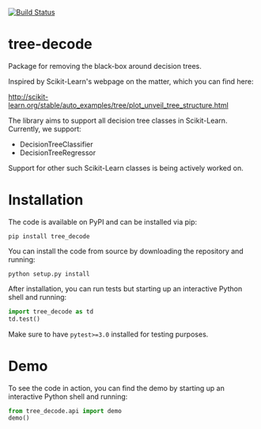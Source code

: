 [![Build Status](https://travis-ci.org/gfyoung/tree-decode.svg?branch=master)](https://travis-ci.org/gfyoung/tree-decode)

# tree-decode

Package for removing the black-box around decision trees.

Inspired by Scikit-Learn's webpage on the matter, which you can find here:

http://scikit-learn.org/stable/auto_examples/tree/plot_unveil_tree_structure.html

The library aims to support all decision tree classes in Scikit-Learn. Currently, we support:

* DecisionTreeClassifier
* DecisionTreeRegressor

Support for other such Scikit-Learn classes is being actively worked on.

# Installation

The code is available on PyPI and can be installed via pip:

~~~
pip install tree_decode
~~~

You can install the code from source by downloading the repository and running:

~~~
python setup.py install
~~~

After installation, you can run tests but starting up an interactive Python shell and running:

~~~python
import tree_decode as td
td.test()
~~~

Make sure to have `pytest>=3.0` installed for testing purposes. 

# Demo

To see the code in action, you can find the demo by starting up an interactive Python shell and running:

~~~python
from tree_decode.api import demo
demo()
~~~
